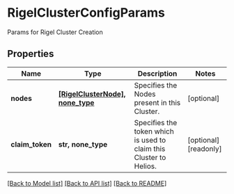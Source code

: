 # RigelClusterConfigParams

Params for Rigel Cluster Creation

## Properties
Name | Type | Description | Notes
------------ | ------------- | ------------- | -------------
**nodes** | [**[RigelClusterNode], none_type**](RigelClusterNode.md) | Specifies the Nodes present in this Cluster. | [optional] 
**claim_token** | **str, none_type** | Specifies the token which is used to claim this Cluster to Helios. | [optional] [readonly] 

[[Back to Model list]](../README.md#documentation-for-models) [[Back to API list]](../README.md#documentation-for-api-endpoints) [[Back to README]](../README.md)


